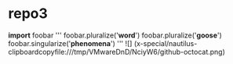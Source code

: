 # repo3 
**import** foobar
'''
foobar.pluralize('**word**')
foobar.pluralize('**goose**')
foobar.singularize('**phenomena**')
'''
![]
(x-special/nautilus-clipboardcopyfile:///tmp/VMwareDnD/NciyW6/github-octocat.png)



